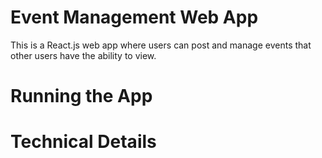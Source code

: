 # Event Management Web App 

This is a React.js web app where users can post and manage events that other users have the ability to view.

# Running the App


# Technical Details




